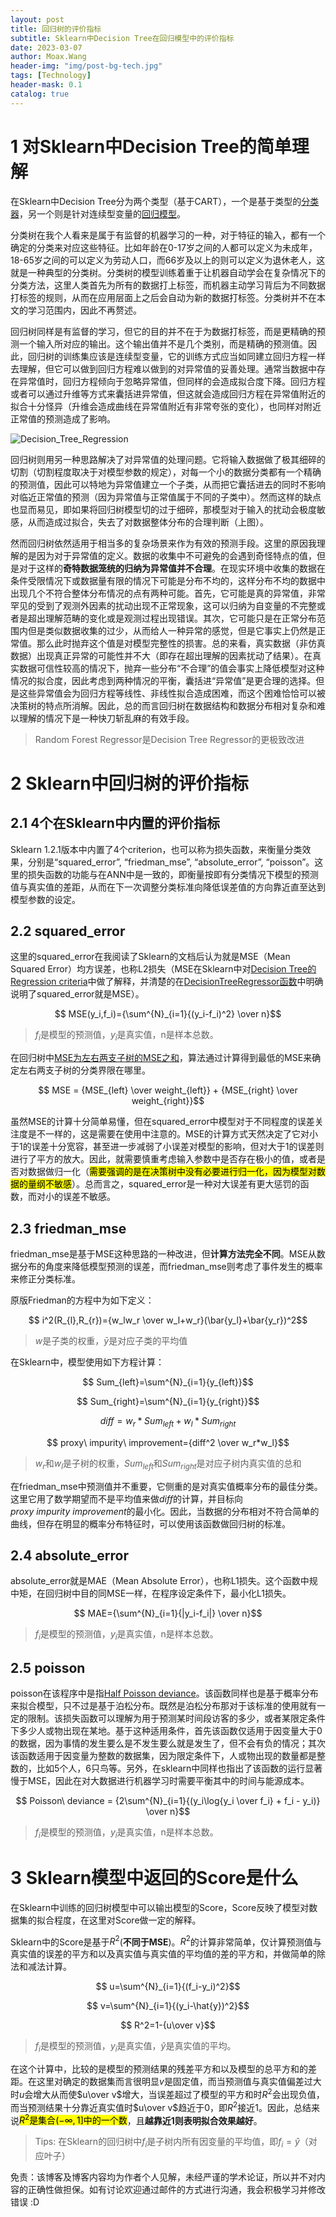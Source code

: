 ```yaml
---
layout: post
title: 回归树的评价指标
subtitle: Sklearn中Decision Tree在回归模型中的评价指标
date: 2023-03-07
author: Moax.Wang
header-img: "img/post-bg-tech.jpg"
tags: [Technology]
header-mask: 0.1
catalog: true
---
```


# 1 对Sklearn中Decision Tree的简单理解

在Sklearn中Decision Tree分为两个类型（基于CART），一个是基于类型的[分类器](https://scikit-learn.org/stable/modules/generated/sklearn.tree.DecisionTreeClassifier.html)，另一个则是针对连续型变量的[回归模型](https://scikit-learn.org/stable/modules/generated/sklearn.tree.DecisionTreeRegressor.html)。

分类树在我个人看来是属于有监督的机器学习的一种，对于特征的输入，都有一个确定的分类来对应这些特征。比如年龄在0-17岁之间的人都可以定义为未成年，18-65岁之间的可以定义为劳动人口，而66岁及以上的则可以定义为退休老人，这就是一种典型的分类树。分类树的模型训练着重于让机器自动学会在复杂情况下的分类方法，这里人类首先为所有的数据打上标签，而机器主动学习背后为不同数据打标签的规则，从而在应用层面上之后会自动为新的数据打标签。分类树并不在本文的学习范围内，因此不再赘述。

回归树同样是有监督的学习，但它的目的并不在于为数据打标签，而是更精确的预测一个输入所对应的输出。这个输出值并不是几个类别，而是精确的预测值。因此，回归树的训练集应该是连续型变量，它的训练方式应当如同建立回归方程一样去理解，但它可以做到回归方程难以做到的对异常值的妥善处理。通常当数据中存在异常值时，回归方程倾向于忽略异常值，但同样的会造成拟合度下降。回归方程或者可以通过升维等方式来囊括进异常值，但这就会造成回归方程在异常值附近的拟合十分怪异（升维会造成曲线在异常值附近有非常夸张的变化），也同样对附近正常值的预测造成了影响。

![ Decision_Tree_Regression](https://scikit-learn.org/stable/_images/sphx_glr_plot_tree_regression_001.png)

回归树则用另一种思路解决了对异常值的处理问题。它将输入数据做了极其细碎的切割（切割程度取决于对模型参数的规定），对每一个小的数据分类都有一个精确的预测值，因此可以特地为异常值建立一个子类，从而把它囊括进去的同时不影响对临近正常值的预测（因为异常值与正常值属于不同的子类中）。然而这样的缺点也显而易见，即如果将回归树模型切的过于细碎，那模型对于输入的扰动会极度敏感，从而造成过拟合，失去了对数据整体分布的合理判断（上图）。

然而回归树依然适用于相当多的复杂场景来作为有效的预测手段。这里的原因我理解的是因为对于异常值的定义。数据的收集中不可避免的会遇到奇怪特点的值，但是对于这样的**奇特数据笼统的归纳为异常值并不合理**。在现实环境中收集的数据在条件受限情况下或数据量有限的情况下可能是分布不均的，这样分布不均的数据中出现几个不符合整体分布情况的点有两种可能。首先，它可能是真的异常值，非常罕见的受到了观测外因素的扰动出现不正常现象，这可以归纳为自变量的不完整或者是超出理解范畴的变化或是观测过程出现错误。其次，它可能只是在正常分布范围内但是类似数据收集的过少，从而给人一种异常的感觉，但是它事实上仍然是正常值。那么此时抛弃这个值是对模型完整性的损害。总的来看，真实数据（非仿真数据）出现真正异常的可能性并不大（即存在超出理解的因素扰动了结果）。在真实数据可信性较高的情况下，抛弃一些分布“不合理”的值会事实上降低模型对这种情况的拟合度，因此考虑到两种情况的平衡，囊括进“异常值”是更合理的选择。但是这些异常值会为回归方程等线性、非线性拟合造成困难，而这个困难恰恰可以被决策树的特点所消解。因此，总的而言回归树在数据结构和数据分布相对复杂和难以理解的情况下是一种快刀斩乱麻的有效手段。

>Random Forest Regressor是Decision Tree Regressor的更极致改进

# 2 Sklearn中回归树的评价指标

## 2.1 4个在Sklearn中内置的评价指标

Sklearn 1.2.1版本中内置了4个criterion，也可以称为损失函数，来衡量分类效果，分别是“squared_error”, “friedman_mse”, “absolute_error”, “poisson”。这里的损失函数的功能与在ANN中是一致的，即衡量按即有分类情况下模型的预测值与真实值的差距，从而在下一次调整分类标准向降低误差值的方向靠近直至达到模型参数的设定。


## 2.2 squared_error

这里的squared_error在我阅读了Sklearn的文档后认为就是MSE（Mean Squared Error）均方误差，也称L2损失（MSE在Sklearn中对[Decision Tree的Regression criteria](https://scikit-learn.org/stable/modules/tree.html)中做了解释，并清楚的在[DecisionTreeRegressor函数](https://scikit-learn.org/stable/modules/generated/sklearn.tree.DecisionTreeRegressor.html)中明确说明了squared_error就是MSE）。

$$ MSE(y_i,f_i)={\sum^{N}_{i=1}{(y_i-f_i)^2} \over n}$$
>$f_i$是模型的预测值，$y_i$是真实值，n是样本总数。

在回归树中[MSE为左右两支子树的MSE之和](https://github.com/scikit-learn/scikit-learn/blob/f0e9d298be351eda7eb7302d6e673b097ae79831/sklearn/tree/_criterion.pyx#L926-L927)，算法通过计算得到最低的MSE来确定左右两支子树的分类界限在哪里。

$$ MSE = {MSE_{left} \over weight_{left}} + {MSE_{right} \over weight_{right}}$$

虽然MSE的计算十分简单易懂，但在squared_error中模型对于不同程度的误差关注度是不一样的，这是需要在使用中注意的。MSE的计算方式天然决定了它对小于1的误差十分宽容，甚至进一步减弱了小误差对模型的影响，但对大于1的误差则进行了平方的放大。因此，就需要慎重考虑输入参数中是否存在极小的值，或者是否对数据做归一化（<mark>需要强调的是在决策树中没有必要进行归一化，因为模型对数据的量纲不敏感</mark>）。总而言之，squared_error是一种对大误差有更大惩罚的函数，而对小的误差不敏感。

## 2.3 friedman_mse

friedman_mse是基于MSE这种思路的一种改进，但**计算方法完全不同**。MSE从数据分布的角度来降低模型预测的误差，而friedman_mse则考虑了事件发生的概率来修正分类标准。

原版Friedman的方程中为如下定义：

$$ i^2(R_{l},R_{r})={w_lw_r \over w_l+w_r}(\bar{y_l}+\bar{y_r})^2$$
>$w$是子类的权重，$\bar{y}$是对应子类的平均值

在Sklearn中，模型使用如下方程计算：

$$ Sum_{left}=\sum^{N}_{i=1}{y_{left}}$$

$$ Sum_{right}=\sum^{N}_{i=1}{y_{right}}$$

$$ diff=w_r*Sum_{left}+w_l*Sum_{right}$$

$$ proxy\ impurity\ improvement={diff^2 \over w_r*w_l}$$
>$w_r$和$w_l$是子树的权重，$Sum_{left}$和$Sum_{right}$是对应子树内真实值的总和

在friedman_mse中预测值并不重要，它侧重的是对真实值概率分布的最佳分类。这里它用了数学期望而不是平均值来做$diff$的计算，并目标向$proxy\ impurity\ improvement$的最小化。因此，当数据的分布相对不符合简单的曲线，但存在明显的概率分布特征时，可以使用该函数做回归树的标准。

## 2.4 absolute_error

absolute_error就是MAE（Mean Absolute Error），也称L1损失。这个函数中规中矩，在回归树中目的同MSE一样，在程序设定条件下，最小化L1损失。

$$ MAE={\sum^{N}_{i=1}{|y_i-f_i|} \over n}$$
>$f_i$是模型的预测值，$y_i$是真实值，n是样本总数。

## 2.5 poisson

poisson在该程序中是指[Half Poisson deviance](https://scikit-learn.org/stable/modules/tree.html)。该函数同样也是基于概率分布来拟合模型，只不过是基于泊松分布。既然是泊松分布那对于该标准的使用就有一定的限制。该损失函数可以理解为用于预测某时间段访客的多少，或者某限定条件下多少人或物出现在某地。基于这种适用条件，首先该函数仅适用于因变量大于0的数据，因为事情的发生要么是不发生要么就是发生了，但不会有负的情况；其次该函数适用于因变量为整数的数据集，因为限定条件下，人或物出现的数量都是整数的，比如5个人，6只鸟等。另外，在sklearn中同样也指出了该函数的运行显著慢于MSE，因此在对大数据进行机器学习时需要平衡其中的时间与能源成本。

 $$ Poisson\ deviance = {2\sum^{N}_{i=1}{(y_i\log{y_i \over f_i} + f_i - y_i)} \over n}$$
>$f_i$是模型的预测值，$y_i$是真实值，n是样本总数。

# 3 Sklearn模型中返回的Score是什么

在Sklearn中训练的回归树模型中可以输出模型的Score，Score反映了模型对数据集的拟合程度，在这里对Score做一定的解释。

Sklearn中的Score是基于$R^2$(**不同于MSE**)。$R^2$的计算非常简单，仅计算预测值与真实值的误差的平方和以及真实值与真实值的平均值的差的平方和，并做简单的除法和减法计算。

$$ u=\sum^{N}_{i=1}{(f_i-y_i)^2}$$

$$ v=\sum^{N}_{i=1}{(y_i-\hat{y})^2}$$

$$ R^2=1-{u\over v}$$
>$f_i$是模型的预测值，$y_i$是真实值，$\hat{y}$是真实值的平均。

在这个计算中，比较的是模型的预测结果的残差平方和以及模型的总平方和的差距。在这里对确定的数据集而言很明显$v$是固定值，而当预测值与真实值偏差过大时$u$会增大从而使$u\over v$增大，当误差超过了模型的平方和时$R^2$会出现负值，而当预测结果十分靠近真实值时$u\over v$趋近于0，即$R^2$接近1。因此，总结来说<mark>$R^2$是集合$(-\infty,1]$中的一个数</mark>，且**越靠近1则表明拟合效果越好**。

>Tips: 在Sklearn的回归树中$f_i$是子树内所有因变量的平均值，即$f_i=\hat{y}$（对应叶子）

免责：该博客及博客内容均为作者个人见解，未经严谨的学术论证，所以并不对内容的正确性做担保。如有讨论欢迎通过邮件的方式进行沟通，我会积极学习并修改错误 :D
